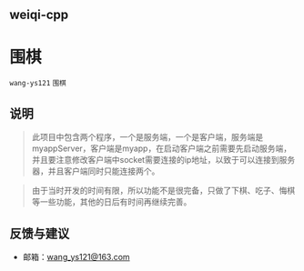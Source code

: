 weiqi-cpp
---
# 围棋

`wang-ys121` `围棋`

## 说明

>此项目中包含两个程序，一个是服务端，一个是客户端，服务端是myappServer，客户端是myapp，在启动客户端之前需要先启动服务端，并且要注意修改客户端中socket需要连接的ip地址，以致于可以连接到服务器，并且客户端同时只能连接两个。


>由于当时开发的时间有限，所以功能不是很完备，只做了下棋、吃子、悔棋等一些功能，其他的日后有时间再继续完善。

## 反馈与建议

- 邮箱：<wang_ys121@163.com>